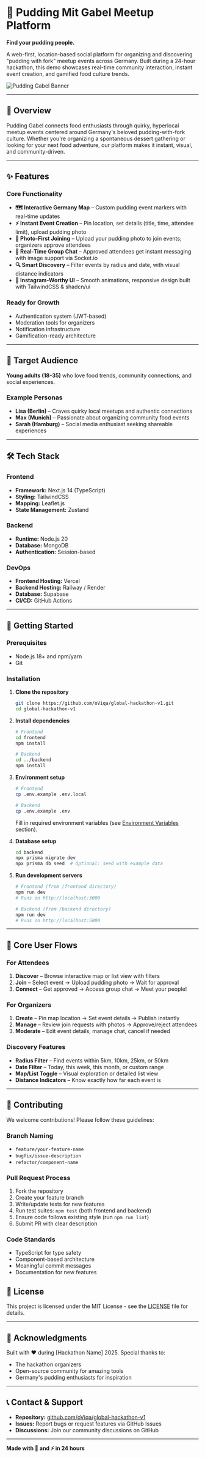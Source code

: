 # 🍮 Pudding Mit Gabel Meetup Platform

**Find your pudding people.**

A web-first, location-based social platform for organizing and discovering "pudding with fork" meetup events across Germany. Built during a 24-hour hackathon, this demo showcases real-time community interaction, instant event creation, and gamified food culture trends.

![Pudding Gabel Banner](https://via.placeholder.com/1200x400/FF6B9D/FFFFFF?text=Pudding+Gabel+Meetup)

---

## 🎯 Overview

Pudding Gabel connects food enthusiasts through quirky, hyperlocal meetup events centered around Germany's beloved pudding-with-fork culture. Whether you're organizing a spontaneous dessert gathering or looking for your next food adventure, our platform makes it instant, visual, and community-driven.

---

## ✨ Features

### Core Functionality
- **🗺️ Interactive Germany Map** – Custom pudding event markers with real-time updates
- **⚡ Instant Event Creation** – Pin location, set details (title, time, attendee limit), upload pudding photo
- **📸 Photo-First Joining** – Upload your pudding photo to join events; organizers approve attendees
- **💬 Real-Time Group Chat** – Approved attendees get instant messaging with image support via Socket.io
- **🔍 Smart Discovery** – Filter events by radius and date, with visual distance indicators
- **🎨 Instagram-Worthy UI** – Smooth animations, responsive design built with TailwindCSS & shadcn/ui

### Ready for Growth
- Authentication system (JWT-based)
- Moderation tools for organizers
- Notification infrastructure
- Gamification-ready architecture

---

## 👥 Target Audience

**Young adults (18-35)** who love food trends, community connections, and social experiences.

### Example Personas
- **Lisa (Berlin)** – Craves quirky local meetups and authentic connections
- **Max (Munich)** – Passionate about organizing community food events
- **Sarah (Hamburg)** – Social media enthusiast seeking shareable experiences

---

## 🛠️ Tech Stack

### Frontend
- **Framework:** Next.js 14 (TypeScript)
- **Styling:** TailwindCSS
- **Mapping:** Leaflet.js
- **State Management:** Zustand

### Backend
- **Runtime:** Node.js 20
- **Database:** MongoDB
- **Authentication:** Session-based

### DevOps
- **Frontend Hosting:** Vercel
- **Backend Hosting:** Railway / Render
- **Database:** Supabase
- **CI/CD:** GitHub Actions

---

## 🚀 Getting Started

### Prerequisites
- Node.js 18+ and npm/yarn
- Git

### Installation

1. **Clone the repository**
   ```bash
   git clone https://github.com/oViqa/global-hackathon-v1.git
   cd global-hackathon-v1
   ```

2. **Install dependencies**
   ```bash
   # Frontend
   cd frontend
   npm install

   # Backend
   cd ../backend
   npm install
   ```

3. **Environment setup**
   ```bash
   # Frontend
   cp .env.example .env.local
   
   # Backend
   cp .env.example .env
   ```
   
   Fill in required environment variables (see [Environment Variables](#environment-variables) section).

4. **Database setup**
   ```bash
   cd backend
   npx prisma migrate dev
   npx prisma db seed  # Optional: seed with example data
   ```

5. **Run development servers**
   ```bash
   # Frontend (from /frontend directory)
   npm run dev
   # Runs on http://localhost:3000

   # Backend (from /backend directory)
   npm run dev
   # Runs on http://localhost:5000
   ```

---

## 📱 Core User Flows

### For Attendees
1. **Discover** – Browse interactive map or list view with filters
2. **Join** – Select event → Upload pudding photo → Wait for approval
3. **Connect** – Get approved → Access group chat → Meet your people!

### For Organizers
1. **Create** – Pin map location → Set event details → Publish instantly
2. **Manage** – Review join requests with photos → Approve/reject attendees
3. **Moderate** – Edit event details, manage chat, cancel if needed

### Discovery Features
- **Radius Filter** – Find events within 5km, 10km, 25km, or 50km
- **Date Filter** – Today, this week, this month, or custom range
- **Map/List Toggle** – Visual exploration or detailed list view
- **Distance Indicators** – Know exactly how far each event is

---

## 🤝 Contributing

We welcome contributions! Please follow these guidelines:

### Branch Naming
- `feature/your-feature-name`
- `bugfix/issue-description`
- `refactor/component-name`

### Pull Request Process
1. Fork the repository
2. Create your feature branch
3. Write/update tests for new features
4. Run test suites: `npm test` (both frontend and backend)
5. Ensure code follows existing style (run `npm run lint`)
6. Submit PR with clear description

### Code Standards
- TypeScript for type safety
- Component-based architecture
- Meaningful commit messages
- Documentation for new features


## 📄 License

This project is licensed under the MIT License - see the [LICENSE](LICENSE) file for details.

---

## 🙏 Acknowledgments

Built with ❤️ during [Hackathon Name] 2025. Special thanks to:
- The hackathon organizers
- Open-source community for amazing tools
- Germany's pudding enthusiasts for inspiration

---

## 📞 Contact & Support

- **Repository:** [github.com/oViqa/global-hackathon-v1](https://github.com/oViqa/global-hackathon-v1)
- **Issues:** Report bugs or request features via GitHub Issues
- **Discussions:** Join our community discussions on GitHub

---

**Made with 🍮 and ⚡ in 24 hours**
